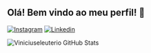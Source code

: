 ## Olá! Bem vindo ao meu perfil! 🤝

[![Instagram](https://img.shields.io/badge/Instagram-E4405F?style=for-the-badge&logo=instagram&logoColor=white)](https://www.instagram.com/eleuteriocostavinicius/)
[![Linkedin](https://img.shields.io/badge/LinkedIn-0077B5?style=for-the-badge&logo=linkedin&logoColor=white)](https://www.linkedin.com/in/vinicius-ecosta/)

![Viniciuseleuterio GitHub Stats](https://github-readme-stats.vercel.app/api?username=Vinciuseleuterio&show_icons=true&theme=radical)


 

